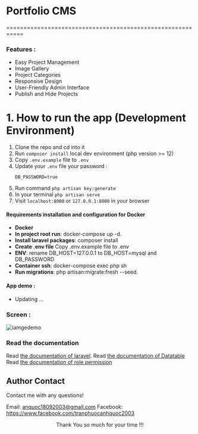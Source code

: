 # Portfolio CMS

===========================================================

### Features :

-   Easy Project Management
-   Image Gallery
-   Project Categories
-   Responsive Design
-   User-Friendly Admin Interface
-   Publish and Hide Projects

# 1. How to run the app (Development Environment)

1. Clone the repo and cd into it
2. Run `composer install` local dev environment (php version >= 12)
3. Copy `.env.example` file to `.env`
4. Update your `.env` file your password :
    ```env
    DB_PASSWORD=true
    ```
5. Run command `php artisan key:generate`
6. In your terminal `php artisan serve`
7. Visit `localhost:8000` or `127.0.0.1:8000` in your browser

#### Requirements installation and configuration for Docker

-   **Docker**
-   **In project root run**: docker-compose up -d.
-   **Install laravel packages**: composer install
-   **Create .env file** Copy .env.example file to .env
-   **ENV**: rename DB_HOST=127.0.0.1 to DB_HOST=mysql and DB_PASSWORD
-   **Container ssh**: docker-compose exec php sh
-   **Run migrations**: php artisan:migrate:fresh --seed.

#### App demo :

-   Updating ...

### Screen :

![iamgedemo](https://res.cloudinary.com/dadvtny30/image/upload/v1728471276/portfolio/project/joibnltfldmrgeyta9vd.png)

### Read the documentation

Read [the documentation of laravel](https://laravel.com/).
Read [the documentation of Datatable](https://yajrabox.com/docs/laravel-datatables/11.0)
Read [the documentation of role permission](https://spatie.be/docs/laravel-permission/v6/introduction)

## Author Contact

Contact me with any questions!<br>

Email: anquoc18092003@gmail.com
Facebook: https://www.facebook.com/tranphuocanhquoc2003

<p style="text-align:center">Thank You so much for your time !!!</p>
